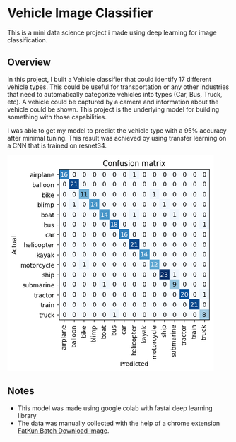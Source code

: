 # Vehicle Image Classifier
This is a mini data science project i made using deep learning for image classification.

## Overview
In this project, I built a Vehicle classifier that could identify 17 different vehicle types. This could be useful for transportation or any other industries that need to automatically categorize vehicles into types (Car, Bus, Truck, etc).
A vehicle could be captured by a camera and information about the vehicle could be shown. This project is the underlying model for building something with those capabilities. 

I was able to get my model to predict the vehicle type with a 95% accuracy after minimal tuning. This result was achieved by using transfer learning on a CNN that is trained on resnet34. 

![alt text](https://github.com/IssabelAverina/PersonalProjects/blob/c0a978fd6c54ad06bb1e6f0874ec0bffad894264/VehicleClassifier/vehicleMatrix.png)

## Notes
- This model was made using google colab with fastai deep learning library
- The data was manually collected with the help of a chrome extension [FatKun Batch Download Image](https://chrome.google.com/webstore/detail/fatkun-batch-download-ima/nnjjahlikiabnchcpehcpkdeckfgnohf?hl=en). 

